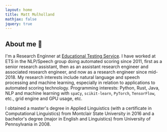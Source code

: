 ```yaml
---
layout: home
title: Matt Mulholland
mathjax: false
jquery: true
---
```


## About me 👋

I'm a Research Enginner at [Educational Testing Service](ets.org). I have worked at ETS in the NLP/Speech group doing automated scoring since 2011, first as a senior research assistant, then as an assistant research engineer and associated research engineer, and now as a research engineer since mid-2018.
My research interests include natural language and speech processing and machine learning, especially in relation to applications to automated scoring technology.
Programming interests: Python, Rust, Java, NLP and machine learning with `spaCy`, `scikit-learn`, `PyTorch`, `TensorFlow`, etc., grid engine and GPU usage, etc.

I obtained a master's degree in Applied Linguistics (with a certificate in Computational Linguistics) from Montclair State University in 2016 and a bachelor's degree (major in English and Linguistics) from University of Pennsylvania in 2008.

<div id="instagram-feed1" class="instagram-feed"></div>

<!-- ## Other posts -->

<!-- <ul> -->
<!--   {% for post in site.posts %} -->
<!--   <li> -->
<!--     <a href="{{ post.url }}">{{ post.title }}</a> -->
<!--     - <time datetime="{{ post.date | date: "%Y-%m-%d" }}">{{ post.date | date_to_long_string }}</time> -->
<!--     <p>{{ post.description }}</p> -->
<!--   </li> -->
<!--   {% endfor %} -->
<!-- </ul> -->
